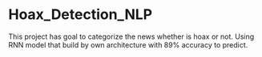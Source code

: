 # Hoax_Detection_NLP
This project has goal to categorize the news whether is hoax or not. Using RNN model that build by own architecture with 89% accuracy to predict. 
